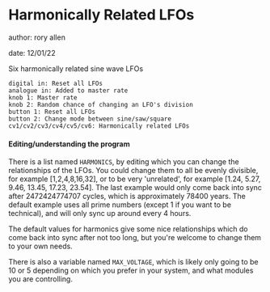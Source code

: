 # Harmonically Related LFOs

author: rory allen

date: 12/01/22

Six harmonically related sine wave LFOs

    digital in: Reset all LFOs
    analogue in: Added to master rate
    knob 1: Master rate
    knob 2: Random chance of changing an LFO's division
    button 1: Reset all LFOs
    button 2: Change mode between sine/saw/square
    cv1/cv2/cv3/cv4/cv5/cv6: Harmonically related LFOs


#### Editing/understanding the program
There is a list named ```HARMONICS```, by editing which you can change the relationships of the LFOs.
You could change them to all be evenly divisible, for example [1,2,4,8,16,32], or to be very 'unrelated', for example [1.24, 5.27, 9.46, 13.45, 17.23, 23.54].
The last example would only come back into sync after 2472424774707 cycles, which is approximately 78400 years.
The default example uses all prime numbers (except 1 if you want to be technical), and will only sync up around every 4 hours.

The default values for harmonics give some nice relationships which do come back into sync after not too long, but you're welcome to change them to your own needs.

There is also a variable named ```MAX_VOLTAGE```, which is likely only going to be 10 or 5 depending on which you prefer in your system, and what modules you are controlling.
